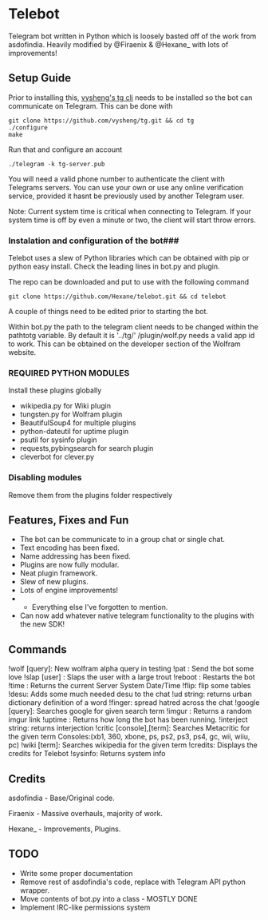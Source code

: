 Telebot
===================

Telegram bot written in Python which is loosely basted off of the work from asdofindia. Heavily modified by @Firaenix & @Hexane_ with lots of improvements!


## Setup Guide ##

Prior to installing this, [vysheng's tg cli](http://github.com/vysheng/tg) needs to be installed so the bot can communicate on Telegram. This can be done with
    
    git clone https://github.com/vysheng/tg.git && cd tg
    ./configure
    make

Run that and configure an account
    
    ./telegram -k tg-server.pub

You will need a valid phone number to authenticate the client with Telegrams servers. You can use your own or use any online verification service, provided it hasnt be previously used by another Telegram user.

Note: Current system time is critical when connecting to Telegram. If your system time is off by even a minute or two, the client will start throw errors.    

### Instalation and configuration of the bot###

Telebot uses a slew of Python libraries which can be obtained with pip or python easy install. Check the leading lines in bot.py and plugin.

The repo can be downloaded and put to use with the following command
    
    git clone https://github.com/Hexane/telebot.git && cd telebot

A couple of things need to be edited prior to starting the bot.    

Within bot.py the path to the telegram client needs to be changed within the pathtotg variable. By default it is '../tg/'
/plugin/wolf.py needs a valid app id to work. This can be obtained on the developer section of the Wolfram website.

### REQUIRED PYTHON MODULES ###
Install these plugins globally

- wikipedia.py for Wiki plugin
- tungsten.py for Wolfram plugin
- BeautifulSoup4 for multiple plugins
- python-dateutil for uptime plugin
- psutil for sysinfo plugin
- requests,pybingsearch for search plugin
- cleverbot for clever.py

### Disabling modules ###
Remove them from the plugins folder respectively

## Features, Fixes and Fun ##
  
* The bot can be communicate to in a group chat or single chat. 
* Text encoding has been fixed.
* Name addressing has been fixed.
* Plugins are now fully modular.
* Neat plugin framework.
* Slew of new plugins.
* Lots of engine improvements!
* + Everything else I've forgotten to mention.
* Can now add whatever native telegram functionality to the plugins with the new SDK!

## Commands ##

!wolf [query]: New wolfram alpha query in testing
!pat : Send the bot some love
!slap [user] : Slaps the user with a large trout
!reboot : Restarts the bot
!time : Returns the current Server System Date/Time
!flip: flip some tables
!desu: Adds some much needed desu to the chat
!ud string: returns urban dictionary definition of a word
!finger: spread hatred across the chat
!google [query]: Searches google for given search term
!imgur : Returns a random imgur link
!uptime : Returns how long the bot has been running.
!interject string: returns interjection
!critic [console],[term]: Searches Metacritic for the given term 
Consoles:(xb1, 360, xbone, ps, ps2, ps3, ps4, gc, wii, wiiu, pc)
!wiki [term]: Searches wikipedia for the given term
!credits: Displays the credits for Telebot
!sysinfo: Returns system info


## Credits ##

asdofindia - Base/Original code.

Firaenix - Massive overhauls, majority of work. 

Hexane_ - Improvements, Plugins.

## TODO ##
- Write some proper documentation
- Remove rest of asdofindia's code, replace with Telegram API python wrapper. 
- Move contents of bot.py into a class - MOSTLY DONE
- Implement IRC-like permissions system

